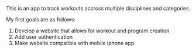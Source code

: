 This is an app to track workouts accross multiple disciplines and categories. 

My first goals are as follows:
1. Develop a website that allows for workout and program creation
2. Add user authentication
3. Make website compatible with mobile iphone app
